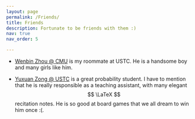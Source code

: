 ```yaml
---
layout: page
permalink: /Friends/
title: Friends
description: Fortunate to be friends with them :)
nav: true
nav_order: 5

---
```


- [Wenbin Zhou @ CMU](https://wbzhou2001.github.io/) is my roommate at USTC. He is a handsome boy and many girls like him.

- [Yuxuan Zong @ USTC](http://home.ustc.edu.cn/~zyx240014/) is a great probability student. I have to mention that he is really responsible as a teaching assistant, with many elegant $$ \LaTeX $$ recitation notes. He is so good at board games that we all dream to win him once :(.
